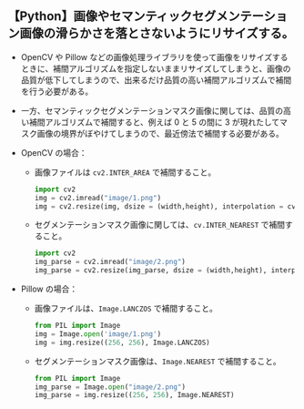 ## 【Python】画像やセマンティックセグメンテーション画像の滑らかさを落とさないようにリサイズする。

- OpenCV や Pillow などの画像処理ライブラリを使って画像をリサイズするときに、補間アルゴリズムを指定しないままリサイズしてしまうと、画像の品質が低下してしまうので、出来るだけ品質の高い補間アルゴリズムで補間を行う必要がある。
- 一方、セマンティックセグメンテーションマスク画像に関しては、品質の高い補間アルゴリズムで補間すると、例えば 0 と 5 の間に 3 が現れたしてマスク画像の境界がぼやけてしまうので、最近傍法で補間する必要がある。

- OpenCV の場合：
    - 画像ファイルは `cv2.INTER_AREA` で補間すること。
        ```python
        import cv2
        img = cv2.imread("image/1.png")
        img = cv2.resize(img, dsize = (width,height), interpolation = cv.INTER_AREA) 
        ```
    - セグメンテーションマスク画像に関しては、`cv.INTER_NEAREST` で補間すること。
        ```python
        import cv2
        img_parse = cv2.imread("image/2.png")
        img_parse = cv2.resize(img_parse, dsize = (width,height), interpolation = cv.INTER_NEAREST) 
        ```
        
- Pillow の場合：
    - 画像ファイルは、`Image.LANCZOS` で補間すること。
        ```python
        from PIL import Image
        img = Image.open('image/1.png')
        img = img.resize((256, 256), Image.LANCZOS)
        ```
    - セグメンテーションマスク画像は、`Image.NEAREST` で補間すること。
        ```python
        from PIL import Image
        img_parse = Image.open("image/2.png")
        img_parse = img.resize((256, 256), Image.NEAREST)
        ```
